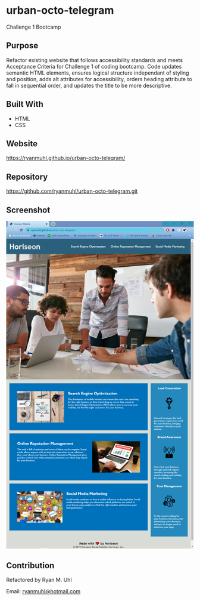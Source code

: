 # urban-octo-telegram
Challenge 1 Bootcamp

## Purpose
Refactor existing website that follows accessibility standards and meets Acceptance Criteria for Challenge 1 of coding bootcamp.  Code updates semantic HTML elements, ensures logical structure independant of styling and position, adds alt attributes for accessibility, orders heading attribute to fall in sequential order, and updates the title to be more descriptive.

## Built With
* HTML
* CSS

## Website
https://ryanmuhl.github.io/urban-octo-telegram/

## Repository
https://github.com/ryanmuhl/urban-octo-telegram.git

## Screenshot
![Challenge Screenshot](https://github.com/ryanmuhl/urban-octo-telegram/blob/main/assets/images/challenge-picture.PNG)

## Contribution
Refactored by Ryan M. Uhl

Email: ryanmuhl@hotmail.com